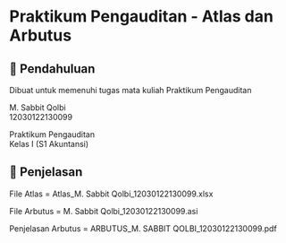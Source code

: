 # Praktikum Pengauditan - Atlas dan Arbutus

## 📖 Pendahuluan
Dibuat untuk memenuhi tugas mata kuliah Praktikum Pengauditan

M. Sabbit Qolbi<br>
12030122130099<br>

Praktikum Pengauditan<br>
Kelas I (S1 Akuntansi)<br>

## 📖 Penjelasan
File Atlas = Atlas_M. Sabbit Qolbi_12030122130099.xlsx

File Arbutus = M. Sabbit Qolbi_12030122130099.asi

Penjelasan Arbutus = ARBUTUS_M. SABBIT QOLBI_12030122130099.pdf
